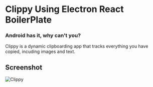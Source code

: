 # Clippy Using Electron React BoilerPlate

### Android has it, why can't you?

Clippy is a dynamic clipboarding app that tracks everything you have copied, incuding images and text.




## Screenshot

![Clippy](https://i.imgur.com/o3NDiOm.png)


